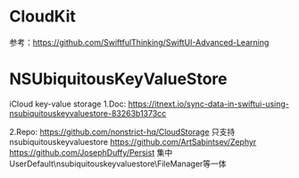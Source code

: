#  CloudKit
参考：https://github.com/SwiftfulThinking/SwiftUI-Advanced-Learning




# NSUbiquitousKeyValueStore
iCloud key-value storage
1.Doc: 
https://itnext.io/sync-data-in-swiftui-using-nsubiquitouskeyvaluestore-83263b1373cc


2.Repo: 
https://github.com/nonstrict-hq/CloudStorage  只支持nsubiquitouskeyvaluestore
https://github.com/ArtSabintsev/Zephyr
https://github.com/JosephDuffy/Persist    集中UserDefault\nsubiquitouskeyvaluestore\FileManager等一体

